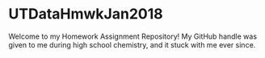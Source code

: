 # UTDataHmwkJan2018
 
Welcome to my Homework Assignment Repository! My GitHub handle was given to me during high school chemistry, and it stuck with me ever since. 
